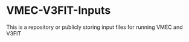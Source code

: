 # VMEC-V3FIT-Inputs
This is a repository or publicly storing input files for running VMEC and V3FIT

